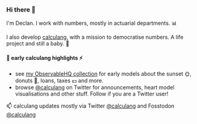 ### Hi there 👋

I'm Declan. I work with numbers, mostly in actuarial departments. 📊  

I also develop [calculang](https://github.com/calculang/calculang), with a mission to democratise numbers. A life project and still a baby. :seedling:

#### 🐣 early calculang highlights ⚡

- see [my ObservableHQ collection](https://observablehq.com/collection/@declann/calculang) for early models about the sunset 🌞, donuts 🍩, loans, taxes 💵 and more.
- browse [@calculang](https://twitter.com/calculang) on Twitter for announcements, heart model visualisations and other stuff. Follow if you are a Twitter user!

📫 calculang updates mostly via Twitter [@calculang](https://twitter.com/calculang) and Fosstodon [@calculang](https://fosstodon.org/@calculang)

<!--
**declann/declann** is a ✨ _special_ ✨ repository because its `README.md` (this file) appears on your GitHub profile.

Here are some ideas to get you started:

- 🔭 I’m currently working on ...
- 🌱 I’m currently learning ...
- 👯 I’m looking to collaborate on ...
- 🤔 I’m looking for help with ...
- 💬 Ask me about ...
- 📫 How to reach me: ...
- 😄 Pronouns: ...
- ⚡ Fun fact: ...
-->

